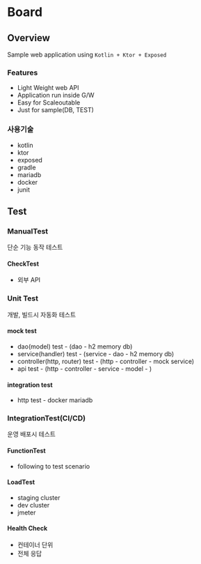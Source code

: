 Board
=====

## Overview

Sample web application using
`Kotlin + Ktor + Exposed`

### Features

* Light Weight web API
* Application run inside G/W
* Easy for Scaleoutable
* Just for sample(DB, TEST)

### 사용기술

* kotlin
* ktor
* exposed
* gradle
* mariadb
* docker
* junit


## Test

### ManualTest

단순 기능 동작 테스트

#### CheckTest

* 외부 API

### Unit Test

개발, 빌드시 자동화 테스트

#### mock test

* dao(model) test - (dao - h2 memory db)
* service(handler) test - (service - dao - h2 memory db)
* controller(http, router) test - (http - controller - mock service)
* api test - (http - controller - service - model - )

#### integration test

* http test - docker mariadb

### IntegrationTest(CI/CD)

운영 배포시 테스트

#### FunctionTest

* following to test scenario

#### LoadTest

* staging cluster
* dev cluster
* jmeter

#### Health Check

* 컨테이너 단위
* 전체 응답
